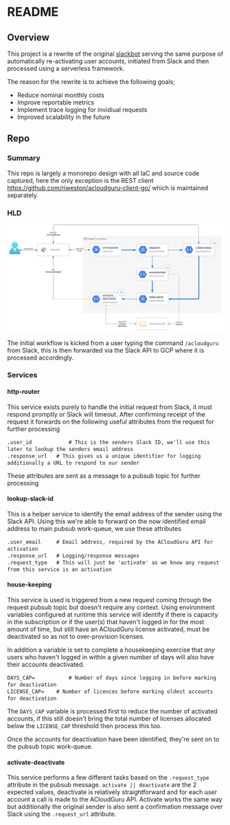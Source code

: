 # README

## Overview

This project is a rewrite of the original [slackbot](github.com/cloudreach/acloudguru-slackbot)
serving the same purpose of automatically re-activating user accounts, initiated from Slack and
then processed using a serverless framework.

The reason for the rewrite is to achieve the following goals;

- Reduce nominal monthly costs
- Improve reportable metrics
- Implement trace logging for invidiual requests
- Improved scalability in the future

## Repo

### Summary

This repo is largely a monorepo design with all IaC and source code captured, here the only exception
is the REST client https://github.com/riweston/acloudguru-client-go/ which is maintained separately.

### HLD

![image](./images/gcp-acg-pubsub.svg)

The initial workflow is kicked from a user typing the command `/acloudguru` from Slack, this is then
forwarded via the Slack API to GCP where it is processed accordingly.

### Services

#### http-router

This service exists purely to handle the initial request from Slack, it must respond promptly or Slack
will timeout. After confirming receipt of the request it forwards on the following useful attributes
from the request for further processing

```shell
.user_id 			# This is the senders Slack ID, we'll use this later to lookup the senders email address
.response_url	# This gives us a unique identifier for logging additionally a URL to respond to our sender
```

These attributes are sent as a message to a pubsub topic for further processing

#### lookup-slack-id

This is a helper service to identify the email address of the sender using the Slack API. Using this
we're able to forward on the now identified email address to main pubsub work-queue, we use these
attributes

```shell
.user_email		# Email address, required by the ACloudGuru API for activation
.response_url	# Logging/response messages
.request_type	# This will just be 'activate' as we know any request from this service is an activation
```

#### house-keeping

This service is used is triggered from a new request coming through the request pubsub topic but
doesn't require any context. Using environment variables configured at runtime this service will
identify if there is capacity in the subscription or if the user(s) that haven't logged in for the
most amount of time, but still have an ACloudGuru license activated, must be deactivated so as not
to over-provision licenses.

In addition a variable is set to complete a housekeeping exercise that _any_ users who haven't logged
in within a given number of days will also have their accounts deactivated.

```shell
DAYS_CAP=			# Number of days since logging in before marking for deactivation
LICENSE_CAP=	# Number of licences before marking oldest accounts for deactivation
```

The `DAYS_CAP` variable is processed first to reduce the number of activated accounts, if this still
doesn't bring the total number of licenses allocated below the `LICENSE_CAP` threshold then process
this too.

Once the accounts for deactivation have been identified, they're sent on to the pubsub topic work-queue.

#### activate-deactivate

This service performs a few different tasks based on the `.request_type` attribute in the pubsub message.
`activate || deactivate` are the 2 expected values, deactivate is relatively straightforward and for
each user account a call is made to the ACloudGuru API. Activate works the same way but additionally
the original sender is also sent a confirmation message over Slack using the `.request_url` attribute.
